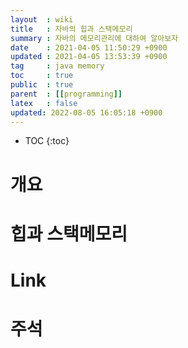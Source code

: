 ```yaml
---
layout  : wiki
title   : 자바의 힙과 스택메모리
summary : 자바의 메모리관리에 대하여 알아보자
date    : 2021-04-05 11:50:29 +0900
updated : 2021-04-05 13:53:39 +0900
tag     : java memory
toc     : true
public  : true
parent  : [[programming]]
latex   : false
updated: 2022-08-05 16:05:18 +0900
---
```

* TOC
{:toc}

# 개요

# 힙과 스택메모리

# Link

# 주석
